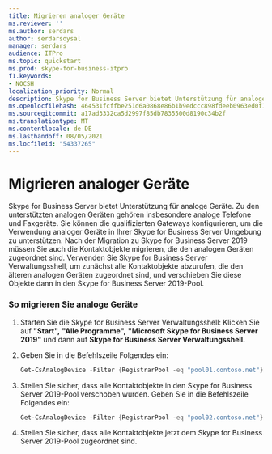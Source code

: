 ```yaml
---
title: Migrieren analoger Geräte
ms.reviewer: ''
ms.author: serdars
author: serdarsoysal
manager: serdars
audience: ITPro
ms.topic: quickstart
ms.prod: skype-for-business-itpro
f1.keywords:
- NOCSH
localization_priority: Normal
description: Skype for Business Server bietet Unterstützung für analoge Geräte. Zu den unterstützten analogen Geräten gehören insbesondere analoge Telefone und Faxgeräte. Sie können die qualifizierten Gateways konfigurieren, um die Verwendung analoger Geräte in Ihrer Skype for Business Server Umgebung zu unterstützen. Nach der Migration zu Skype for Business Server 2019 müssen Sie auch die Kontaktobjekte migrieren, die den analogen Geräten zugeordnet sind. Verwenden Sie Skype for Business Server Verwaltungsshell, um zunächst alle Kontaktobjekte abzurufen, die den älteren analogen Geräten zugeordnet sind, und verschieben Sie diese Objekte dann in den Skype for Business Server 2019-Pool.
ms.openlocfilehash: 464531fcffbe251d6a0868e86b1b9edccc898fdeeb0963ed0f10c2b653dfe93b
ms.sourcegitcommit: a17ad3332ca5d2997f85db7835500d8190c34b2f
ms.translationtype: MT
ms.contentlocale: de-DE
ms.lasthandoff: 08/05/2021
ms.locfileid: "54337265"
---
```

# <a name="migrate-analog-devices"></a>Migrieren analoger Geräte

Skype for Business Server bietet Unterstützung für analoge Geräte. Zu den unterstützten analogen Geräten gehören insbesondere analoge Telefone und Faxgeräte. Sie können die qualifizierten Gateways konfigurieren, um die Verwendung analoger Geräte in Ihrer Skype for Business Server Umgebung zu unterstützen. Nach der Migration zu Skype for Business Server 2019 müssen Sie auch die Kontaktobjekte migrieren, die den analogen Geräten zugeordnet sind. Verwenden Sie Skype for Business Server Verwaltungsshell, um zunächst alle Kontaktobjekte abzurufen, die den älteren analogen Geräten zugeordnet sind, und verschieben Sie diese Objekte dann in den Skype for Business Server 2019-Pool.

### <a name="to-migrate-analog-devices"></a>So migrieren Sie analoge Geräte

1. Starten Sie die Skype for Business Server Verwaltungsshell: Klicken Sie auf **"Start",** **"Alle Programme",** **"Microsoft Skype for Business Server 2019"** und dann auf **Skype for Business Server Verwaltungsshell.**

2. Geben Sie in die Befehlszeile Folgendes ein:

   ```PowerShell
   Get-CsAnalogDevice -Filter {RegistrarPool -eq "pool01.contoso.net"} | Move-CsAnalogDevice -Target pool02.contoso.net
   ```

3. Stellen Sie sicher, dass alle Kontaktobjekte in den Skype for Business Server 2019-Pool verschoben wurden. Geben Sie in die Befehlszeile Folgendes ein:

   ```PowerShell
   Get-CsAnalogDevice -Filter {RegistrarPool -eq "pool02.contoso.net"}
   ```

4. Stellen Sie sicher, dass alle Kontaktobjekte jetzt dem Skype for Business Server 2019-Pool zugeordnet sind.


